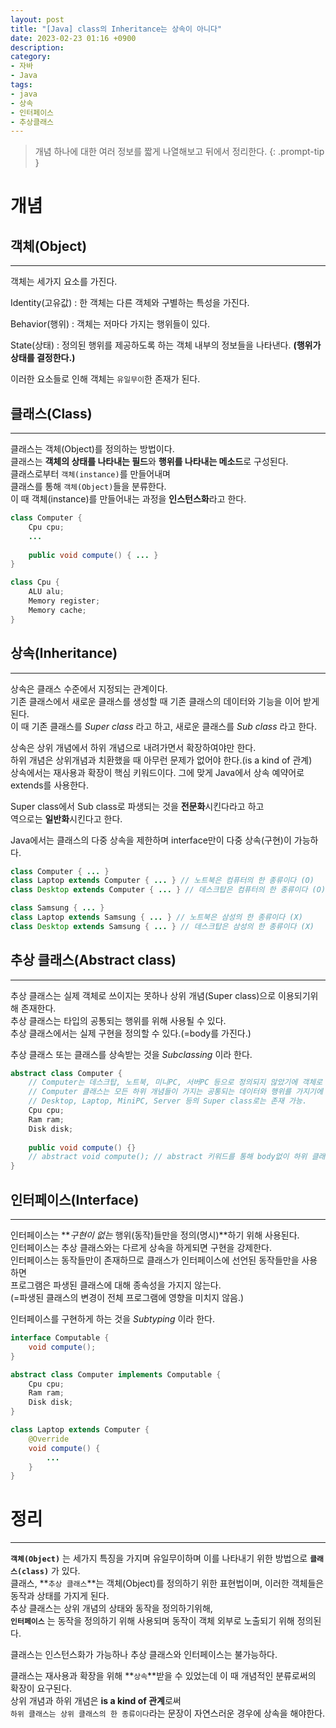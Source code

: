 ```yaml
---
layout: post
title: "[Java] class의 Inheritance는 상속이 아니다"
date: 2023-02-23 01:16 +0900
description: 
category:
- 자바
- Java
tags:
- java
- 상속
- 인터페이스
- 추상클래스
---
```

> 개념 하나에 대한 여러 정보를 짧게 나열해보고 뒤에서 정리한다.
{: .prompt-tip }
# 개념

## 객체(Object)
---
객체는 세가지 요소를 가진다.

Identity(고유값)
: 한 객체는 다른 객체와 구별하는 특성을 가진다. 

Behavior(행위) 
: 객체는 저마다 가지는 행위들이 있다.

State(상태) 
: 정의된 행위를 제공하도록 하는 객체 내부의 정보들을 나타낸다. **(행위가 상태를 결정한다.)**

이러한 요소들로 인해 객체는 `유일무이`한 존재가 된다.

## 클래스(Class)
---
클래스는 객체(Object)를 정의하는 방법이다.  
클래스는 **객체의 상태를 나타내는 필드**와 **행위를 나타내는 메소드**로 구성된다.   
클래스로부터 `객체(instance)`를 만들어내며   
클래스를 통해 `객체(Object)`들을 분류한다.   
이 때 객체(instance)를 만들어내는 과정을 **인스턴스화**라고 한다.  

```java
class Computer { 
    Cpu cpu;
    ...
    
    public void compute() { ... }
}

class Cpu {
    ALU alu;
    Memory register;
    Memory cache;
}
```

## 상속(Inheritance)
---
상속은 클래스 수준에서 지정되는 관계이다.   
기존 클래스에서 새로운 클래스를 생성할 때 기존 클래스의 데이터와 기능을 이어 받게 된다.  
이 때 기존 클래스를 _Super class_ 라고 하고, 새로운 클래스를 _Sub class_ 라고 한다.   

상속은 상위 개념에서 하위 개념으로 내려가면서 확장하여야만 한다.  
하위 개념은 상위개념과 치환했을 때 아무런 문제가 없어야 한다.(is a kind of 관계)  
상속에서는 재사용과 확장이 핵심 키워드이다.
그에 맞게 Java에서 상속 예약어로 extends를 사용한다.

Super class에서 Sub class로 파생되는 것을 **전문화**시킨다라고 하고  
역으로는 **일반화**시킨다고 한다.

Java에서는 클래스의 다중 상속을 제한하며 interface만이 다중 상속(구현)이 가능하다. 

```java
class Computer { ... }
class Laptop extends Computer { ... } // 노트북은 컴퓨터의 한 종류이다 (O)
class Desktop extends Computer { ... } // 데스크탑은 컴퓨터의 한 종류이다 (O)

class Samsung { ... }
class Laptop extends Samsung { ... } // 노트북은 삼성의 한 종류이다 (X)
class Desktop extends Samsung { ... } // 데스크탑은 삼성의 한 종류이다 (X)
```

## 추상 클래스(Abstract class)
---
추상 클래스는 실제 객체로 쓰이지는 못하나 상위 개념(Super class)으로 이용되기위해 존재한다.  
추상 클래스는 타입의 공통되는 행위를 위해 사용될 수 있다.   
추상 클래스에서는 실제 구현을 정의할 수 있다.(=body를 가진다.)  

추상 클래스 또는 클래스를 상속받는 것을 _Subclassing_ 이라 한다.

```java
abstract class Computer { 
    // Computer는 데스크탑, 노트북, 미니PC, 서버PC 등으로 정의되지 않았기에 객체로 사용하지 못한다.
    // Computer 클래스는 모든 하위 개념들이 가지는 공통되는 데이터와 행위를 가지기에
    // Desktop, Laptop, MiniPC, Server 등의 Super class로는 존재 가능.
    Cpu cpu;
    Ram ram;
    Disk disk;
    
    public void compute() {}
    // abstract void compute(); // abstract 키워드를 통해 body없이 하위 클래스에 구현을 강제할 수 있다.
}
```

## 인터페이스(Interface)
---
인터페이스는 **_구현이 없는_ 행위(동작)들만을 정의(명시)**하기 위해 사용된다.  
인터페이스는 추상 클래스와는 다르게 상속을 하게되면 구현을 강제한다.     
인터페이스는 동작들만이 존재하므로 클래스가 인터페이스에 선언된 동작들만을 사용하면   
프로그램은 파생된 클래스에 대해 종속성을 가지지 않는다.   
(=파생된 클래스의 변경이 전체 프로그램에 영향을 미치지 않음.) 

인터페이스를 구현하게 하는 것을 _Subtyping_ 이라 한다.

```java
interface Computable {
    void compute();
}

abstract class Computer implements Computable { 
    Cpu cpu;
    Ram ram;
    Disk disk;
}

class Laptop extends Computer {
    @Override
    void compute() {
        ...
    }
}
```

# 정리
---
**`객체(Object)`** 는 세가지 특징을 가지며 유일무이하며 이를 나타내기 위한 방법으로 **`클래스(class)`** 가 있다.  
클래스, **`추상 클래스`**는 객체(Object)를 정의하기 위한 표현법이며, 이러한 객체들은 동작과 상태를 가지게 된다.  
추상 클래스는 상위 개념의 상태와 동작을 정의하기위해,  
**`인터페이스`** 는 동작을 정의하기 위해 사용되며 동작이 객체 외부로 노출되기 위해 정의된다.  

클래스는 인스턴스화가 가능하나 추상 클래스와 인터페이스는 불가능하다.

클래스는 재사용과 확장을 위해 **`상속`**받을 수 있었는데 이 때 개념적인 분류로써의 확장이 요구된다.  
상위 개념과 하위 개념은 **is a kind of 관계**로써  
`하위 클래스는 상위 클래스의 한 종류이다`라는 문장이 자연스러운 경우에 상속을 해야한다.
